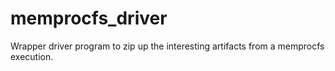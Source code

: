 # memprocfs_driver
Wrapper driver program to zip up the interesting artifacts from a memprocfs execution. 
